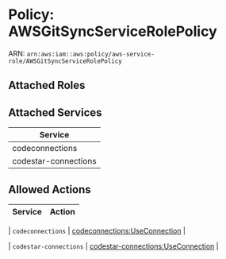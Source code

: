 # Policy: AWSGitSyncServiceRolePolicy

ARN: `arn:aws:iam::aws:policy/aws-service-role/AWSGitSyncServiceRolePolicy`

## Attached Roles

## Attached Services

| Service |
|---------|
| codeconnections |
| codestar-connections |

## Allowed Actions

| Service | Action |
|:-------:|--------|

| `codeconnections` | [codeconnections:UseConnection](../actions.md#codeconnections:useconnection) |

| `codestar-connections` | [codestar-connections:UseConnection](../actions.md#codestar-connections:useconnection) |
